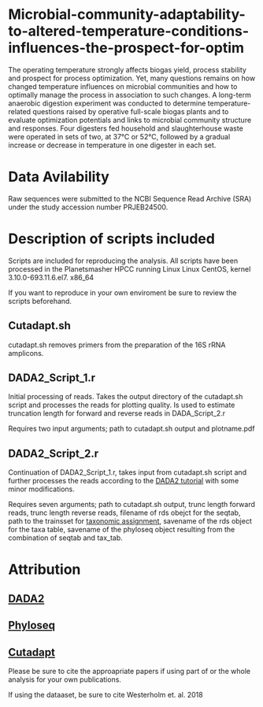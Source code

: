 # Microbial-community-adaptability-to-altered-temperature-conditions-influences-the-prospect-for-optim
The operating temperature strongly affects biogas yield, process stability and prospect for process optimization. Yet, many questions remains on how changed temperature influences on microbial communities and how to optimally manage the process in association to such changes. A long-term anaerobic digestion experiment was conducted to determine temperature-related questions raised by operative full-scale biogas plants and to evaluate optimization potentials and links to microbial community structure and responses. Four digesters fed household and slaughterhouse waste were operated in sets of two, at 37°C or 52°C, followed by a gradual increase or decrease in temperature in one digester in each set. 

# Data Avilability

Raw sequences were submitted to the NCBI Sequence Read Archive (SRA) under the study accession number PRJEB24500.

# Description of scripts included

Scripts are included for reproducing the analysis. All scripts have been processed in the Planetsmasher HPCC running Linux Linux CentOS, kernel 3.10.0-693.11.6.el7. x86_64 

If you want to reproduce in your own enviroment be sure to review the scripts beforehand.

## Cutadapt.sh
cutadapt.sh removes primers from the preparation of the 16S rRNA amplicons.

## DADA2_Script_1.r
Initial processing of reads. Takes the output directory of the cutadapt.sh script and processes the reads for plotting quality. Is used to estimate truncation length for forward and reverse reads in DADA_Script_2.r

Requires two input arguments; path to cutadapt.sh output and plotname.pdf

## DADA2_Script_2.r
Continuation of DADA2_Script_1.r, takes input from cutadapt.sh script and further processes the reads according to the [DADA2 tutorial](https://benjjneb.github.io/dada2/bigdata_paired.html) with some minor modifications.

Requires seven arguments; path to cutadapt.sh output, trunc length forward reads, trunc length reverse reads, filename of rds obejct for the seqtab, path to the trainsset for [taxonomic assignment](https://benjjneb.github.io/dada2/assign.html), savename of the rds object for the taxa table, savename of the phyloseq object resulting from the combination of seqtab and tax_tab.

# Attribution
## [DADA2](https://benjjneb.github.io/dada2/index.html)
## [Phyloseq](https://joey711.github.io/phyloseq/)
## [Cutadapt](http://cutadapt.readthedocs.io/en/stable/guide.html)
Please be sure to cite the approapriate papers if using part of or the whole analysis for your own publications.

If using the dataaset, be sure to cite Westerholm et. al. 2018
